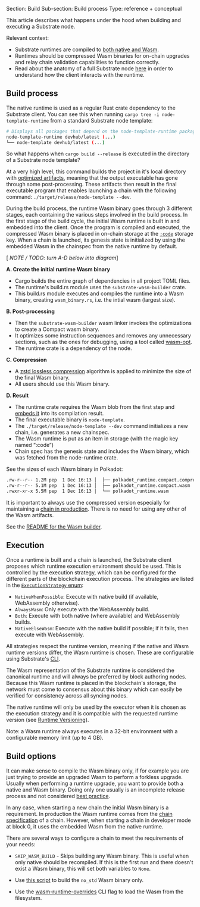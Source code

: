 Section: Build
Sub-section: Build process
Type: reference + conceptual

This article describes what happens under the hood when building and executing a Substrate node.

Relevant context:

- Substrate runtimes are compiled to [both native and Wasm](#native-and-wasm-runtimes).
- Runtimes should be compressed Wasm binaries for on-chain upgrades and relay chain validation capabilities to function correctly.
- Read about the anatomy of a full Substrate node [here](/todo) in order to understand how the client interacts with the runtime. 

## Build process

The native runtime is used as a regular Rust crate dependency to the Substrate client.
You can see this when running `cargo tree -i node-template-runtime` from a standard Substrate node template:

```bash
# Displays all packages that depend on the node-template-runtime package.
node-template-runtime devhub/latest (...)
└── node-template devhub/latest (...)
```

So what happens when `cargo build --release` is executed in the directory of a Substrate node template?

At a very high level, this command builds the project in it's local directory with [optimized artifacts](https://doc.rust-lang.org/cargo/commands/cargo-build.html#compilation-options), meaning that the output executable has gone through some post-processing.
These artifacts then result in the final executable program that enables launching a chain with the following command:
`./target/release/node-template --dev`.

During the build process, the runtime Wasm binary goes through 3 different stages, each containing the various steps involved in the build process.
In the first stage of the build cycle, the initial Wasm runtime is built in and embedded into the client.
Once the program is compiled and executed, the compressed Wasm binary is placed in on-chain storage at the [`:code`](https://docs.substrate.io/rustdocs/latest/sp_storage/well_known_keys/constant.CODE.html) storage key. 
When a chain is launched, its genesis state is initialized by using the embedded Wasm in the chainspec from the native runtime by default.

[ _NOTE / TODO: turn A-D below into diagram_]

**A. Create the initial runtime Wasm binary**

- Cargo builds the entire graph of dependencies in all project TOML files.
- The runtime's build.rs module uses the `substrate-wasm-builder` crate.
- This build.rs module executes and compiles the runtime into a Wasm binary, creating `wasm_binary.rs`, i.e. the intial wasm (largest size). 

**B. Post-processing**

- Then the `substrate-wasm-builder` wasm linker invokes the optimizations to create a Compact wasm binary.
- It optimizes some instruction sequences and removes any unnecessary sections, such as the ones for debugging, using a tool called [wasm-opt](https://www.npmjs.com/package/wasm-opt).
- The runtime crate is a dependency of the node.

**C. Compression**

- A [zstd lossless compression](https://en.wikipedia.org/wiki/Zstandard) algorithm is applied to minimize the size of the final Wasm binary. 
- All users should use this Wasm binary. 

**D. Result**

- The runtime crate requires the Wasm blob from the first step and [embeds it](https://github.com/paritytech/substrate/blob/0e6cc5668d9ee8d852a3aa3f85a2ab5fcb4c75a1/bin/node-template/runtime/src/lib.rs#L7) into its compilation result.
- The final executable binary is `node-template`.
- The `./target/release/node-template --dev` command initializes a new chain, i.e. generates a new chainspec.
- The Wasm runtime is put as an item in storage (with the magic key named “:code”)
- Chain spec has the genesis state and includes the Wasm binary, which was fetched from the node-runtime crate.


See the sizes of each Wasm binary in Polkadot:

```bash
.rw-r--r-- 1.2M pep  1 Dec 16:13 │  ├── polkadot_runtime.compact.compressed.wasm
.rw-r--r-- 5.1M pep  1 Dec 16:13 │  ├── polkadot_runtime.compact.wasm
.rwxr-xr-x 5.5M pep  1 Dec 16:13 │  └── polkadot_runtime.wasm
```

It is important to always use the compressed version especially for maintaining a [chain in production](./todo).
There is no need for using any other of the Wasm artifacts.

See the [README for the Wasm builder](https://github.com/paritytech/substrate/blob/master/utils/wasm-builder/README.md).

## Execution 

Once a runtime is built and a chain is launched, the Substrate client proposes which runtime execution environment should be used. 
This is controlled by the execution strategy, which can be configured for the different parts of the blockchain execution process. 
The strategies are listed in the [`ExecutionStrategy` enum](/rustdocs/latest/sp_state_machine/enum.ExecutionStrategy.html):

- `NativeWhenPossible`: Execute with native build (if available, WebAssembly otherwise).
- `AlwaysWasm`: Only execute with the WebAssembly build.
- `Both`: Execute with both native (where available) and WebAssembly builds.
- `NativeElseWasm`: Execute with the native build if possible; if it fails, then execute with WebAssembly.

All strategies respect the runtime version, meaning if the native and Wasm runtime versions differ, the Wasm runtime is chosen.
These are configurable using Substrate's [CLI](./link-to-build-cli).

The Wasm representation of the Substrate runtime is considered the canonical runtime and will always be preferred by block authoring nodes.
Because this Wasm runtime is placed in the blockchain's storage, the network must come to consensus about this binary which can easily be verified for consistency across all syncing nodes.

The native runtime will only be used by the executor when it is chosen as the execution strategy and it is compatible with the requested runtime version (see [Runtime Versioning](/v3/runtime/upgrades#runtime-versioning)).

Note: a Wasm runtime always executes in a 32-bit environment with a configurable memory limit (up to 4 GB).

## Build options

It can make sense to compile the Wasm binary only, if for example you are just trying to provide an upgraded Wasm to perform a forkless upgrade. 
Usually when performing a runtime upgrade, you want to provide both a native and Wasm binary.
Doing only one usually is an incomplete release process and not considered [best practice](./todo-link).

In any case, when starting a new chain the initial Wasm binary is a requirement. 
In production the Wasm runtime comes from the [chain specification](./todo-chainspec) of a chain.
However, when starting a chain in developer mode at block 0, it uses the embedded Wasm from the native runtime.

There are several ways to configure a chain to meet the requirements of your needs:

- `SKIP_WASM_BUILD` - Skips building any Wasm binary. This is useful when only native should be recompiled.
    If this is the first run and there doesn't exist a Wasm binary, this will set both variables to `None`.

- Use [this script](https://github.com/paritytech/substrate/blob/master/.maintain/build-only-wasm.sh) to build the `no_std` Wasm binary only. 

- Use the [wasm-runtime-overrides]() CLI flag to load the Wasm from the filesystem.
